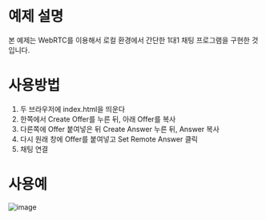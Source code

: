 # 예제 설명
본 예제는 WebRTC를 이용해서 로컬 환경에서 간단한 1대1 채팅 프로그램을 구현한 것입니다.


# 사용방법
1. 두 브라우저에 index.html을 띄운다
2. 한쪽에서 Create Offer를 누른 뒤, 아래 Offer를 복사
3. 다른쪽에 Offer 붙여넣은 뒤 Create Answer 누른 뒤, Answer 복사
4. 다시 원래 창에 Offer를 붙여넣고 Set Remote Answer 클릭
5. 채팅 연결

# 사용예
![image](https://github.com/user-attachments/assets/a16ffed2-4a9c-4ea0-9814-51d20d3032a1)
